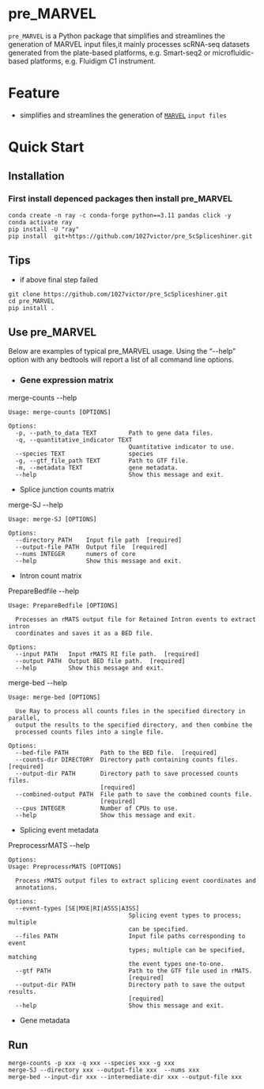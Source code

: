 # pre_MARVEL
`pre_MARVEL` is a Python package that simplifies and streamlines the generation of  MARVEL input files,it mainly processes scRNA-seq datasets generated from the plate-based platforms, e.g. Smart-seq2 or microfluidic-based platforms, e.g. Fluidigm C1 instrument.
# Feature
+ simplifies and streamlines the generation of  [`MARVEL`](https://wenweixiong.github.io/MARVEL_Plate.html) `input files`
# Quick Start
## Installation
###  First install depenced packages then install pre_MARVEL
```
conda create -n ray -c conda-forge python==3.11 pandas click -y
conda activate ray
pip install -U "ray"
pip install  git+https://github.com/1027victor/pre_ScSpliceshiner.git
```

## Tips
+ if above final step failed
```
git clone https://github.com/1027victor/pre_ScSpliceshiner.git
cd pre_MARVEL
pip install .
```
## Use pre_MARVEL
Below are examples of typical pre_MARVEL usage. Using the “--help” option with any bedtools will report a list of all command line options.
+ ### Gene expression matrix
  
merge-counts --help
```
Usage: merge-counts [OPTIONS]

Options:
  -p, --path_to_data TEXT         Path to gene data files.
  -q, --quantitative_indicator TEXT
                                  Quantitative indicator to use.
  --species TEXT                  species
  -g, --gtf_file_path TEXT        Path to GTF file.
  -m, --metadata TEXT             gene metadata.
  --help                          Show this message and exit.
```
+ Splice junction counts matrix
  
merge-SJ --help
```
Usage: merge-SJ [OPTIONS]

Options:
  --directory PATH    Input file path  [required]
  --output-file PATH  Output file  [required]
  --nums INTEGER      numers of core
  --help              Show this message and exit.

```
+ Intron count matrix

PrepareBedfile --help

```
Usage: PrepareBedfile [OPTIONS]

  Processes an rMATS output file for Retained Intron events to extract intron
  coordinates and saves it as a BED file.

Options:
  --input PATH   Input rMATS RI file path.  [required]
  --output PATH  Output BED file path.  [required]
  --help         Show this message and exit.

```
  
merge-bed --help
```
Usage: merge-bed [OPTIONS]

  Use Ray to process all counts files in the specified directory in parallel,
  output the results to the specified directory, and then combine the
  processed counts files into a single file.

Options:
  --bed-file PATH         Path to the BED file.  [required]
  --counts-dir DIRECTORY  Directory path containing counts files.  [required]
  --output-dir PATH       Directory path to save processed counts files.
                          [required]
  --combined-output PATH  File path to save the combined counts file.
                          [required]
  --cpus INTEGER          Number of CPUs to use.
  --help                  Show this message and exit.

```

+ Splicing event metadata

PreprocessrMATS --help

```
Options:
Usage: PreprocessrMATS [OPTIONS]

  Process rMATS output files to extract splicing event coordinates and
  annotations.

Options:
  --event-types [SE|MXE|RI|A5SS|A3SS]
                                  Splicing event types to process; multiple
                                  can be specified.
  --files PATH                    Input file paths corresponding to event
                                  types; multiple can be specified, matching
                                  the event types one-to-one.
  --gtf PATH                      Path to the GTF file used in rMATS.
                                  [required]
  --output-dir PATH               Directory path to save the output results.
                                  [required]
  --help                          Show this message and exit.
```
+ Gene metadata
## Run
```
merge-counts -p xxx -q xxx --species xxx -g xxx
merge-SJ --directory xxx --output-file xxx  --nums xxx
merge-bed --input-dir xxx --intermediate-dir xxx --output-file xxx
```
